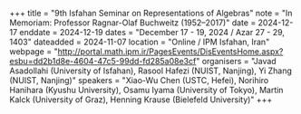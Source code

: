 +++
title = "9th Isfahan Seminar on Representations of Algebras"
note = "In Memoriam: Professor Ragnar-Olaf Buchweitz (1952–2017)"
date = 2024-12-17
enddate = 2024-12-19
dates = "December 17 - 19, 2024 / Azar 27 - 29, 1403"
dateadded = 2024-11-07
location = "Online / IPM Isfahan, Iran"
webpage = "http://portal.math.ipm.ir/PagesEvents/DisEventsHome.aspx?esbu=dd2b1d8e-4604-47c5-99dd-fd285a08e3cf"
organisers = "Javad Asadollahi (University of Isfahan), Rasool Hafezi (NUIST, Nanjing), Yi Zhang (NUIST, Nanjing)"
speakers = "Xiao-Wu Chen (USTC, Hefei), Norihiro Hanihara (Kyushu University), Osamu Iyama (University of Tokyo), Martin Kalck (University of Graz), Henning Krause (Bielefeld University)"
+++
